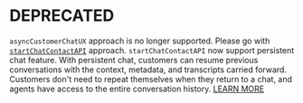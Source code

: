 # DEPRECATED
`asyncCustomerChatUX` approach is no longer supported. Please go with [`startChatContactAPI`](https://github.com/amazon-connect/amazon-connect-chat-ui-examples/blob/master/cloudformationTemplates/startChatContactAPI/README.md) approach. `startChatContactAPI` now support persistent chat feature. With persistent chat, customers can resume previous conversations with the context, metadata, and transcripts carried forward. Customers don't need to repeat themselves when they return to a chat, and agents have access to the entire conversation history. [LEARN MORE](https://docs.aws.amazon.com/connect/latest/adminguide/chat-persistence.html)